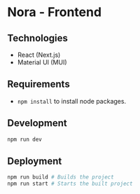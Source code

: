# Nora - Frontend

## Technologies

- React (Next.js)
- Material UI (MUI)

## Requirements

- `npm install` to install node packages.

## Development

```bash
npm run dev
```

## Deployment

```bash
npm run build # Builds the project
npm run start # Starts the built project
```
